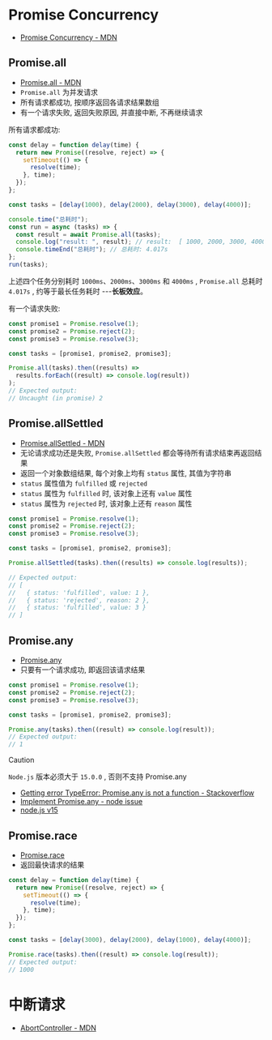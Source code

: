 # Promise Concurrency

- [Promise Concurrency - MDN](https://developer.mozilla.org/en-US/docs/Web/JavaScript/Reference/Global_Objects/Promise#promise_concurrency)

## Promise.all

- [Promise.all - MDN](https://developer.mozilla.org/en-US/docs/Web/JavaScript/Reference/Global_Objects/Promise/all)
- `Promise.all` 为并发请求
- 所有请求都成功, 按顺序返回各请求结果数组
- 有一个请求失败, 返回失败原因, 并直接中断, 不再继续请求

所有请求都成功:

```js
const delay = function delay(time) {
  return new Promise((resolve, reject) => {
    setTimeout(() => {
      resolve(time);
    }, time);
  });
};

const tasks = [delay(1000), delay(2000), delay(3000), delay(4000)];

console.time("总耗时");
const run = async (tasks) => {
  const result = await Promise.all(tasks);
  console.log("result: ", result); // result:  [ 1000, 2000, 3000, 4000 ]
  console.timeEnd("总耗时"); // 总耗时: 4.017s
};
run(tasks);
```

上述四个任务分别耗时 `1000ms`、`2000ms`、`3000ms` 和 `4000ms` , `Promise.all` 总耗时 `4.017s` , 约等于最长任务耗时 ---**长板效应**。

有一个请求失败:

```js
const promise1 = Promise.resolve(1);
const promise2 = Promise.reject(2);
const promise3 = Promise.resolve(3);

const tasks = [promise1, promise2, promise3];

Promise.all(tasks).then((results) =>
  results.forEach((result) => console.log(result))
);
// Expected output:
// Uncaught (in promise) 2
```

## Promise.allSettled

- [Promise.allSettled - MDN](https://developer.mozilla.org/en-US/docs/Web/JavaScript/Reference/Global_Objects/Promise/allSettled)
- 无论请求成功还是失败, `Promise.allSettled` 都会等待所有请求结束再返回结果
- 返回一个对象数组结果, 每个对象上均有 `status` 属性, 其值为字符串
- `status` 属性值为 `fulfilled` 或 `rejected`
- `status` 属性为 `fulfilled` 时, 该对象上还有 `value` 属性
- `status` 属性为 `rejected` 时, 该对象上还有 `reason` 属性

```js
const promise1 = Promise.resolve(1);
const promise2 = Promise.reject(2);
const promise3 = Promise.resolve(3);

const tasks = [promise1, promise2, promise3];

Promise.allSettled(tasks).then((results) => console.log(results));

// Expected output:
// [
//   { status: 'fulfilled', value: 1 },
//   { status: 'rejected', reason: 2 },
//   { status: 'fulfilled', value: 3 } 
// ]
```

## Promise.any

- [Promise.any](https://developer.mozilla.org/en-US/docs/Web/JavaScript/Reference/Global_Objects/Promise/any)
- 只要有一个请求成功, 即返回该请求结果

```js
const promise1 = Promise.resolve(1);
const promise2 = Promise.reject(2);
const promise3 = Promise.resolve(3);

const tasks = [promise1, promise2, promise3];

Promise.any(tasks).then((result) => console.log(result));
// Expected output:
// 1
```

> [!caution]
> `Node.js` 版本必须大于 `15.0.0` , 否则不支持 Promise.any
> - [Getting error TypeError: Promise.any is not a function - Stackoverflow](https://stackoverflow.com/questions/63123579/getting-error-typeerror-promise-any-is-not-a-function)
> - [Implement Promise.any - node issue](https://github.com/nodejs/node/issues/35045)
> - [node.js v15](https://github.com/nodejs/node/pull/34337#issuecomment-700711371)

## Promise.race

- [Promise.race](https://developer.mozilla.org/en-US/docs/Web/JavaScript/Reference/Global_Objects/Promise/race)
- 返回最快请求的结果

```js
const delay = function delay(time) {
  return new Promise((resolve, reject) => {
    setTimeout(() => {
      resolve(time);
    }, time);
  });
};

const tasks = [delay(3000), delay(2000), delay(1000), delay(4000)];

Promise.race(tasks).then((result) => console.log(result));
// Expected output:
// 1000
```

# 中断请求

- [AbortController - MDN](https://developer.mozilla.org/en-US/docs/Web/API/AbortController)
